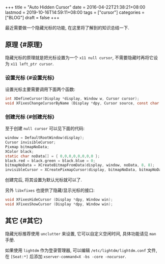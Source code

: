+++
title = "Auto Hidden Cursor"
date = 2016-04-22T21:38:21+08:00
lastmod = 2019-10-16T14:59:11+08:00
tags = ["cursor"]
categories = ["BLOG"]
draft = false
+++

最近需要做一个隐藏光标的功能, 在这里将了解到的知识总结一下.


## 原理 {#原理}

隐藏光标的原理就是把光标设置为一个 `x11 null cursor`, 不需要隐藏时再将它设为 `x11 left_ptr cursor`.

<!--more-->


### 设置光标 {#设置光标}

设置光标主要需要调用下面两个函数:

<!--more-->

```c
int XDefineCursor(Display *display, Window w, Cursor cursor);
void XFixesChangeCursorByName (Display *dpy, Cursor source, const char *name);
```


### 创建光标 {#创建光标}

至于创建 `null cursor` 可以见下面的代码:

```c
window = DefaultRootWindow(display);
Cursor invisibleCursor;
Pixmap bitmapNoData;
XColor black;
static char noData[] = { 0,0,0,0,0,0,0,0 };
black.red = black.green = black.blue = 0;
bitmapNoData = XCreateBitmapFromData(display, window, noData, 8, 8);
invisibleCursor = XCreatePixmapCursor(display, bitmapNoData, bitmapNoData, &black, &black, 0, 0);
```

创建完后, 将其设置为默认光标就可以了.

另外 `libxfixes` 也提供了隐藏/显示光标的接口:

```c
void XFixesHideCursor (Display *dpy, Window win);
void XFixesShowCursor (Display *dpy, Window win);
```


## 其它 {#其它}

隐藏光标推荐使用 `unclutter` 来设置, 它可以自定义空闲时间, 具体功能请见 `man` 手册.

如果使用 `lightdm` 作为登录管理器, 可以编辑 `/etc/lightdm/lightdm.conf` 文件,
在 `[Seat:*]` 后添加 `xserver-command=X -bs -core -nocursor`.
